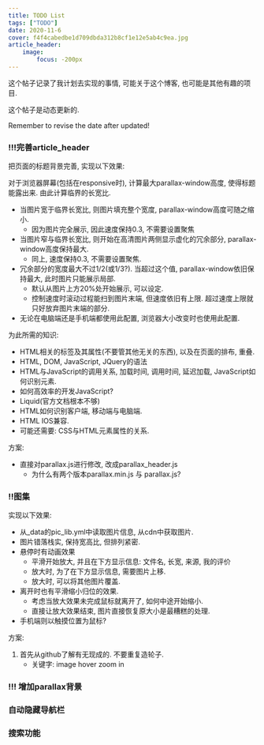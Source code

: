 ```yaml
---
title: TODO List
tags: ["TODO"]
date: 2020-11-6
cover: f4f4cabedbe1d709dbda312b8cf1e12e5ab4c9ea.jpg
article_header:
    image:
        focus: -200px
---
```

这个帖子记录了我计划去实现的事情, 可能关于这个博客, 也可能是其他有趣的项目.

这个帖子是动态更新的.

Remember to revise the date after updated!
<!--more-->
### !!!完善article_header
把页面的标题背景完善, 实现以下效果:

对于浏览器屏幕(包括在responsive时), 计算最大parallax-window高度, 使得标题能露出来. 由此计算临界的长宽比.
- 当图片宽于临界长宽比, 则图片填充整个宽度, parallax-window高度可随之缩小.
  - 因为图片完全展示, 因此速度保持0.3, 不需要设置聚焦
- 当图片窄与临界长宽比, 则开始在高清图片两侧显示虚化的冗余部分, parallax-window高度保持最大.
  - 同上, 速度保持0.3, 不需要设置聚焦.
- 冗余部分的宽度最大不过1/2(或1/3?). 当超过这个值, parallax-window依旧保持最大, 此时图片只能展示局部.
  - 默认从图片上方20%处开始展示, 可以设定.
  - 控制速度时滚动过程能扫到图片末端, 但速度依旧有上限. 超过速度上限就只好放弃图片末端的部分.
- 无论在电脑端还是手机端都使用此配置, 浏览器大小改变时也使用此配置.

为此所需的知识:
- HTML相关的标签及其属性(不要管其他无关的东西), 以及在页面的排布, 重叠.
- HTML, DOM, JavaScript, JQuery的语法
- HTML与JavaScript的调用关系, 加载时间, 调用时间, 延迟加载, JavaScript如何识别元素.
- 如何高效率的开发JavaScript?
- Liquid(官方文档根本不够)
- HTML如何识别客户端, 移动端与电脑端.
- HTML IOS兼容.
- 可能还需要: CSS与HTML元素属性的关系.

方案:
- 直接对parallax.js进行修改, 改成parallax_header.js
  - 为什么有两个版本parallax.min.js 与 parallax.js?

### !!图集

实现以下效果:
- 从_data的pic_lib.yml中读取图片信息, 从cdn中获取图片.
- 图片错落栈实, 保持宽高比, 但排列紧密.
- 悬停时有动画效果
  - 平滑开始放大, 并且在下方显示信息: 文件名, 长宽, 来源, 我的评价
  - 放大时, 为了在下方显示信息, 需要图片上移.
  - 放大时, 可以将其他图片覆盖.
- 离开时也有平滑缩小归位的效果. 
  - 考虑当放大效果未完成鼠标就离开了, 如何中途开始缩小. 
  - 直接让放大效果结束, 图片直接恢复原大小是最糟糕的处理.
- 手机端则以触摸位置为鼠标?

方案:
1. 首先从github了解有无现成的. 不要重复造轮子.
    - 关键字: image hover zoom in
### !!! 增加parallax背景
### 自动隐藏导航栏
### 搜索功能
